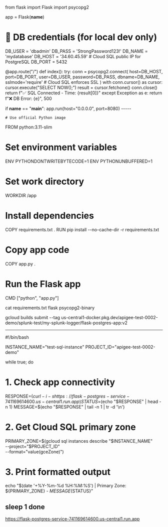 from flask import Flask
import psycopg2

app = Flask(__name__)

# 🔐 DB credentials (for local dev only)
DB_USER = 'dbadmin'
DB_PASS = 'StrongPassword123!'
DB_NAME = 'mydatabase'
DB_HOST = '34.60.45.59'  # Cloud SQL public IP for PostgreSQL
DB_PORT = 5432

@app.route("/")
def index():
    try:
        conn = psycopg2.connect(
            host=DB_HOST,
            port=DB_PORT,
            user=DB_USER,
            password=DB_PASS,
            dbname=DB_NAME,
            sslmode='require'  # Cloud SQL enforces SSL
        )
        with conn.cursor() as cursor:
            cursor.execute("SELECT NOW();")
            result = cursor.fetchone()
        conn.close()
        return f"✅ SQL Connected - Time: {result[0]}"
    except Exception as e:
        return f"❌ DB Error: {e}", 500

if __name__ == "__main__":
    app.run(host="0.0.0.0", port=8080)
    -----

    # Use official Python image
FROM python:3.11-slim

# Set environment variables
ENV PYTHONDONTWRITEBYTECODE=1
ENV PYTHONUNBUFFERED=1

# Set work directory
WORKDIR /app

# Install dependencies
COPY requirements.txt .
RUN pip install --no-cache-dir -r requirements.txt

# Copy app code
COPY app.py .

# Run the Flask app
CMD ["python", "app.py"]

cat requirements.txt 
flask
psycopg2-binary

gcloud builds submit --tag us-central1-docker.pkg.dev/apigee-test-0002-demo/splunk-test/my-splunk-logger/flask-postgres-app:v2

------

#!/bin/bash

INSTANCE_NAME="test-sql-instance"
PROJECT_ID="apigee-test-0002-demo"

while true; do
  # 1. Check app connectivity
  RESPONSE=$(curl -i -s https://flask-postgres-service-741169614600.us-central1.run.app)
  STATUS=$(echo "$RESPONSE" | head -n 1)
  MESSAGE=$(echo "$RESPONSE" | tail -n 1 | tr -d '\n')

  # 2. Get Cloud SQL primary zone
  PRIMARY_ZONE=$(gcloud sql instances describe "$INSTANCE_NAME" \
    --project="$PROJECT_ID" \
    --format="value(gceZone)")

  # 3. Print formatted output
  echo "$(date '+%Y-%m-%d %H:%M:%S') | Primary Zone: ${PRIMARY_ZONE} - ${MESSAGE}${STATUS}"

  sleep 1
done
---
https://flask-postgres-service-741169614600.us-central1.run.app
